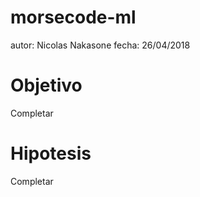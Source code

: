 # morsecode-ml

autor: Nicolas Nakasone
fecha: 26/04/2018  

# Objetivo
Completar

# Hipotesis
Completar
